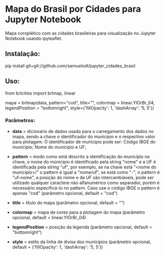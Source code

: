 # Mapa do Brasil por Cidades para Jupyter Notebook
Mapa coroplético com as cidades brasileiras para visualização no Jupyter Notebook usando ipyleaflet.

## Instalação: 

pip install git+git://github.com/samuelsdt/jupyter_cidades_brasil

## Uso: 

from brlcities import brlmap, linear

mapa = brlmap(data, pattern="cod", title="", colormap = linear.YlOrBr_04, legendPosition = "bottomright", style={'fillOpacity': 1, 'dashArray': '5, 5'})

### Parâmetros:  

- **data** = dicionario de dados usado para o carregamento dos dados no mapa, sendo a chave o identificador do munícipio e o respectivo valor para plotagem. O identificador de munícipio pode ser: Código IBGE do munícipio; Nome do munícipio e UF;

- **pattern** = modo como está descrito a identificação do município na chave, o nome do múnicipio é identificado pela string "nome" e a UF é identificada pela string "uf", por exemplo, se na chave está "<nome do município>/<UF>" o pattern é igual a "nome/uf", se está como "<uf>-<nome>", o pattern é "uf-nome", a posição do nome e da UF são intercambiáveis, pode ser utilizado qualquer caractere não alfanumérico como separador, porém é necessário especificá-lo no pattern. Caso use o código IBGE o pattern é apenas "cod" (parâmetro opcional, default = "cod")

- **title** = título do mapa (parâmetro opcional, default = "") 

- **colormap** = mapa de cores para a plotagem do mapa (parâmetro opcional, default = linear.YlOrBr_04)

- **legendPosition** = posição da legenda (parâmetro opcional, default = "bottomright")

- **style** = estilo da linha de divisa dos munícipios (parâmetro opcional, default = {'fillOpacity': 1, 'dashArray': '5, 5'})

